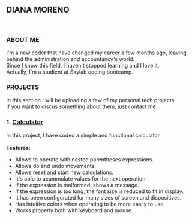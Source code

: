 ## DIANA MORENO
<br>

### ABOUT ME
I'm a new coder that have changed my career a few months ago, leaving behind the administration and accountancy's world.<br>
Since I know this field, I haven't stopped learning and I love it.<br>
Actually, I'm a studient at Skylab coding bootcamp.
<br>

### PROJECTS
In this section I will be uploading a few of my personal tech projects.<br> 
If you want to discus something about them, just contact me.
<br>

### 1. [Calculator](https://diana-moreno.github.io/calculator/)

In this project, I have coded a simple and functional calculator.<br><br>
**Features:**
- Allows to operate with nested parentheses expressions.
- Allows do and undo movements.
- Allows reset and start new calculations.
- It's able to acummulate values for the next operation.
- If the expression is malformed, shows a message.
- If the expression is too long, the font size is reduced to fit in display.
- It has been configurated for many sizes of screen and dispositives.
- Has intuitive colors when operating to be more easily to use
- Works properly both with keyboard and mouse.


